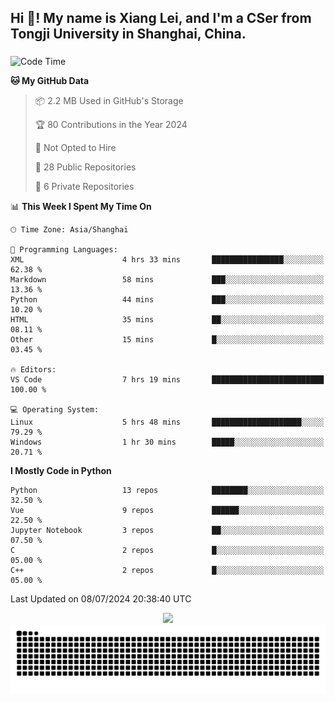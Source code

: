 <h2 align="left">Hi 👋! My name is Xiang Lei, and I'm a CSer from Tongji University in Shanghai, China.</h2>

###

<!--START_SECTION:waka-->
![Code Time](http://img.shields.io/badge/Code%20Time-565%20hrs%2020%20mins-blue)

**🐱 My GitHub Data** 

> 📦 2.2 MB Used in GitHub's Storage 
 > 
> 🏆 80 Contributions in the Year 2024
 > 
> 🚫 Not Opted to Hire
 > 
> 📜 28 Public Repositories 
 > 
> 🔑 6 Private Repositories 
 > 
📊 **This Week I Spent My Time On** 

```text
🕑︎ Time Zone: Asia/Shanghai

💬 Programming Languages: 
XML                      4 hrs 33 mins       ████████████████░░░░░░░░░   62.38 % 
Markdown                 58 mins             ███░░░░░░░░░░░░░░░░░░░░░░   13.36 % 
Python                   44 mins             ███░░░░░░░░░░░░░░░░░░░░░░   10.20 % 
HTML                     35 mins             ██░░░░░░░░░░░░░░░░░░░░░░░   08.11 % 
Other                    15 mins             █░░░░░░░░░░░░░░░░░░░░░░░░   03.45 % 

🔥 Editors: 
VS Code                  7 hrs 19 mins       █████████████████████████   100.00 % 

💻 Operating System: 
Linux                    5 hrs 48 mins       ████████████████████░░░░░   79.29 % 
Windows                  1 hr 30 mins        █████░░░░░░░░░░░░░░░░░░░░   20.71 % 
```

**I Mostly Code in Python** 

```text
Python                   13 repos            ████████░░░░░░░░░░░░░░░░░   32.50 % 
Vue                      9 repos             ██████░░░░░░░░░░░░░░░░░░░   22.50 % 
Jupyter Notebook         3 repos             ██░░░░░░░░░░░░░░░░░░░░░░░   07.50 % 
C                        2 repos             █░░░░░░░░░░░░░░░░░░░░░░░░   05.00 % 
C++                      2 repos             █░░░░░░░░░░░░░░░░░░░░░░░░   05.00 % 
```




 Last Updated on 08/07/2024 20:38:40 UTC
<!--END_SECTION:waka-->

<div align="center">
  <img src="https://github-readme-stats.vercel.app/api?username=Lei00764&show_icons=true&theme=radical" />
 </div>

 <div align="center">

<picture>
  <source media="(prefers-color-scheme: dark)" srcset="https://raw.githubusercontent.com/Lei00764/Lei00764/output/github-contribution-grid-snake-dark.svg">
  <source media="(prefers-color-scheme: light)" srcset="https://raw.githubusercontent.com/Lei00764/Lei00764/output/github-contribution-grid-snake.svg">
  <img alt="github contribution grid snake animation" src="https://raw.githubusercontent.com/Lei00764/Lei00764/output/github-contribution-grid-snake.svg">
</picture>

</div>

